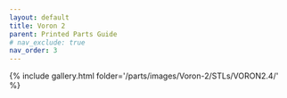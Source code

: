 ```yaml
---
layout: default
title: Voron 2
parent: Printed Parts Guide
# nav_exclude: true
nav_order: 3
---
```


{% include gallery.html folder='/parts/images/Voron-2/STLs/VORON2.4/' %}
